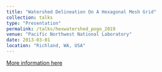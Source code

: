 ```yaml
---
title: "Watershed Delineation On A Hexagonal Mesh Grid"
collection: talks
type: "Presentation"
permalink: /talks/hexwatershed_pogo_2019
venue: "Pacific Northwest National Laboratory"
date: 2013-03-01
location: "Richland, WA, USA"
---
```


[More information here](http://www.hexwatershed.org)


